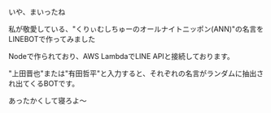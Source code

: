 いや、まいったね

私が敬愛している、"くりぃむしちゅーのオールナイトニッポン(ANN)"の名言をLINEBOTで作ってみました

Nodeで作られており、AWS LambdaでLINE APIと接続しております。

"上田晋也"または"有田哲平"と入力すると、それぞれの名言がランダムに抽出され出てくるBOTです。

あったかくして寝ろよ～

